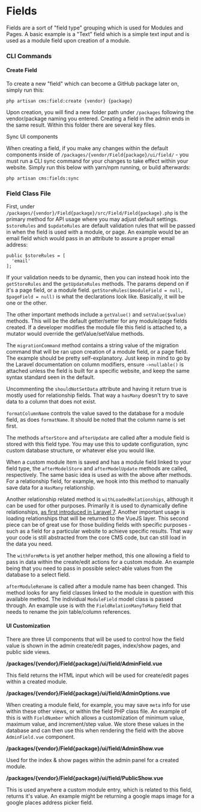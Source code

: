 # Fields

Fields are a sort of "field type" grouping which is used for Modules and Pages. A basic example is a "Text" field which is a simple text input and is used as a module field upon creation of a module.

### CLI Commands

#### Create Field

To create a new "field" which can become a GitHub package later on, simply run this:

```text
php artisan cms:field:create {vendor} {package}
```

Upon creation, you will find a new folder path under `/packages` following the vendor/package naming you entered. Creating a field in the admin ends in the same result. Within this folder there are several key files.

Sync UI components

When creating a field, if you make any changes within the default components inside of `/packages/{vendor/Field{package}/ui/field/` - you must run a CLI sync command for your changes to take effect within your website. Simply run this below with yarn/npm running, or build afterwards:

```text
php artisan cms:fields:sync
```

### Field Class File

First, under `/packages/{vendor}/Field{package}/src/Field/Field{package}.php` is the primary method for API usage where you may adjust default settings. `$storeRules` and `$updateRules` are default validation rules that will be passed in when the field is used with a module, or page. An example would be an email field which would pass in an attribute to assure a proper email address:

```text
public $storeRules = [
  'email'
];
```

If your validation needs to be dynamic, then you can instead hook into the `getStoreRules` and the `getUpdateRules` methods. The params depend on if it's a page field, or a module field. `getStoreRules($moduleField = null, $pageField = null)` is what the declarations look like. Basically, it will be one or the other.

The other important methods include a `getValue()` and `setValue($value)` methods. This will be the default getter/setter for any module/page fields created. If a developer modifies the module file this field is attached to, a mutator would override the getValue/setValue methods.

The `migrationCommand` method contains a string value of the migration command that will be ran upon creation of a module field, or a page field. The example should be pretty self-explanatory. Just keep in mind to go by the Laravel documentation on column modifiers, ensure `->nullable()` is attached unless the field is built for a specific website, and keep the same syntax standard seen in the default.

Uncommenting the `shouldNotSetData` attribute and having it return true is mostly used for relationship fields. That way a `hasMany` doesn't try to save data to a column that does not exist.

`formatColumnName` controls the value saved to the database for a module field, as does `formatName`. It should be noted that the column name is set first.

The methods `afterStore` and `afterUpdate` are called after a module field is stored with this field type. You may use this to update configuration, sync custom database structure, or whatever else you would like.

When a custom module item is saved and has a module field linked to your field type, the `afterModelStore` and `afterModelUpdate` methods are called, respectively. The same basic idea is used as with the above after methods. For a relationship field, for example, we hook into this method to manually save data for a `HasMany` relationship.

Another relationship related method is `withLoadedRelationships`, although it can be used for other purposes. Primarily it is used to dynamically define relationships, [as first introduced in Laravel 7](https://laravel.com/docs/7.x/eloquent-relationships#dynamic-relationships). Another important usage is loading relationships that will be returned to the VueJS layer. This second piece can be of great use for those building fields with specific purposes - such as a field for a particular website to achieve specific results. That way your code is still abstracted from the core CMS code, but can still load in the data you need.

The `withFormMeta` is yet another helper method, this one allowing a field to pass in data within the create/edit actions for a custom module. An example being that you need to pass in possible select-able values from the database to a select field.

`afterModuleRename` is called after a module name has been changed. This method looks for any field classes linked to the module in question with this available method. The individual `ModuleField` model class is passed through. An example use is with the `FieldRelationManyToMany` field that needs to rename the join table/column references.

#### UI Customization

There are three UI components that will be used to control how the field value is shown in the admin create/edit pages, index/show pages, and public side views.

**/packages/{vendor}/Field{package}/ui/field/AdminField.vue**

This field returns the HTML input which will be used for create/edit pages within a created module.

**/packages/{vendor}/Field{package}/ui/field/AdminOptions.vue**

When creating a module field, for example, you may save `meta` info for use within these other views, or within the field PHP class file. An example of this is with `FieldNumber` which allows a customization of minimum value, maximum value, and increment/step value. We store these values in the database and can then use this when rendering the field with the above `AdminField.vue` component.

**/packages/{vendor}/Field{package}/ui/field/AdminShow.vue**

Used for the index & show pages within the admin panel for a created module.

**/packages/{vendor}/Field{package}/ui/field/PublicShow.vue**

This is used anywhere a custom module entry, which is related to this field, returns it's value. An example might be returning a google maps image for a google places address picker field.

